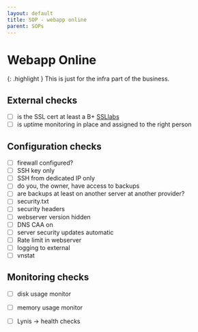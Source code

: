 ```yaml
---
layout: default
title: SOP - webapp online
parent: SOPs
---
```


# Webapp Online

{: .highlight }
This is just for the infra part of the business.

## External checks

- [ ] is the SSL cert at least a B+ [SSLlabs](https://ssllabs.com/ssltest/analyze.html)
- [ ] is uptime monitoring in place and assigned to the right person

## Configuration checks
- [ ] firewall configured?
- [ ] SSH key only
- [ ] SSH from dedicated IP only
- [ ] do you, the owner, have access to backups
- [ ] are backups at least on another server at another provider?
- [ ] security.txt
- [ ] security headers
- [ ] webserver version hidden
- [ ] DNS CAA on
- [ ] server security updates automatic
- [ ] Rate limit in webserver
- [ ] logging to external
- [ ] vnstat

## Monitoring checks
- [ ] disk usage monitor
- [ ] memory usage monitor
- [ ] Lynis -> health checks


